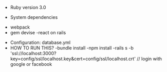 

* Ruby version 3.0

* System dependencies
- webpack
- gem devise
-react on rails

* Configuration: database.yml
* HOW TO RUN THIS?
-bundle install 
-npm install
-rails s -b 'ssl://localhost:3000?key=config/ssl/localhost.key&cert=config/ssl/localhost.crt'
// login with google or facebook 
